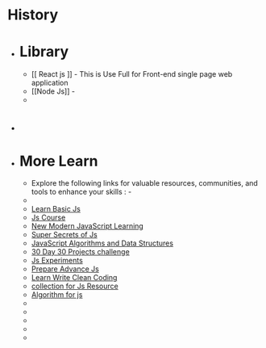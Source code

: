 # History
- # Library
	- [[ React js ]] - This is Use Full  for Front-end single page web application
	- [[Node Js]] -
	-
- #
- # More Learn
	- Explore the following links for valuable resources, communities, and tools to enhance your skills : -
	-
	- [Learn Basic Js](https://github.com/GitbookIO/javascript)
	- [Js Course](https://github.com/jonasschmedtmann/complete-javascript-course)
	- [New Modern JavaScript Learning](https://github.com/dexteryy/spellbook-of-modern-webdev)
	- [Super Secrets of Js](https://github.com/getify/You-Dont-Know-JS/)
	- [JavaScript Algorithms and Data Structures](https://github.com/trekhleb/javascript-algorithms?ref=hackernoon.com)
	- [30 Day 30 Projects challenge](https://github.com/wesbos/JavaScript30)
	- [Js Experiments](https://github.com/MartinChavez/Javascript)
	- [Prepare Advance Js](https://github.com/lydiahallie/javascript-questions)
	- [Learn Write Clean Coding ](https://github.com/ryanmcdermott/clean-code-javascript)
	- [collection for Js Resource](https://github.com/sorrycc/awesome-javascript)
	- [Algorithm for js](https://github.com/felipernb/algorithms.js)
	-
	-
	-
	-
	-